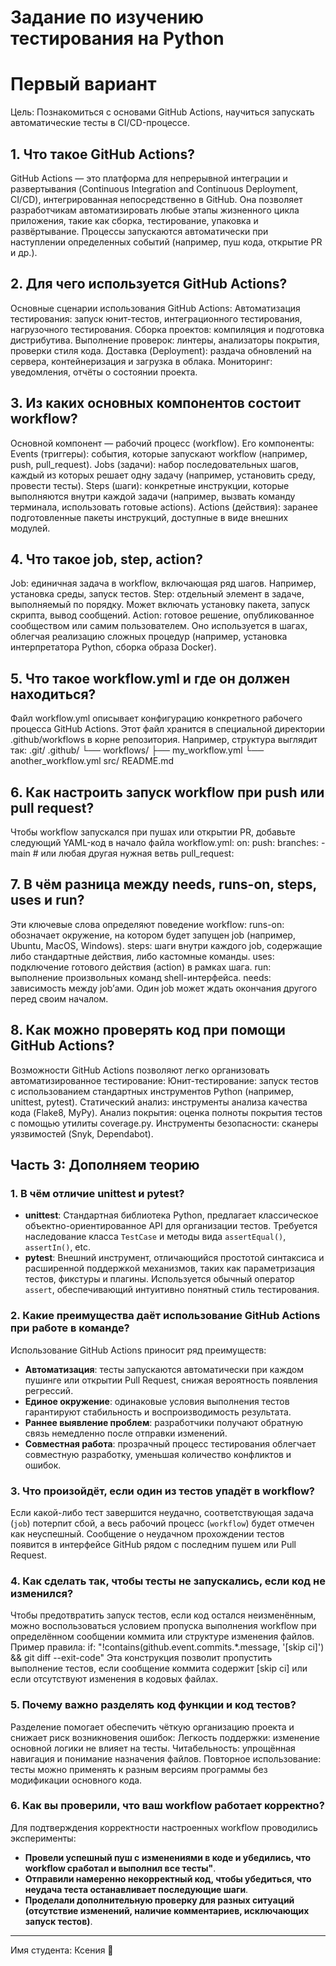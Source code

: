 # Задание по изучению тестирования на Python
# Первый вариант
Цель: Познакомиться с основами GitHub Actions, научиться запускать автоматические тесты в CI/CD-процессе.

## 1. Что такое GitHub Actions?
GitHub Actions — это платформа для непрерывной интеграции и развертывания (Continuous Integration and Continuous Deployment, CI/CD), интегрированная непосредственно в GitHub. Она позволяет разработчикам автоматизировать любые этапы жизненного цикла приложения, такие как сборка, тестирование, упаковка и развёртывание. Процессы запускаются автоматически при наступлении определенных событий (например, пуш кода, открытие PR и др.).

## 2. Для чего используется GitHub Actions?
Основные сценарии использования GitHub Actions:
Автоматизация тестирования: запуск юнит-тестов, интеграционного тестирования, нагрузочного тестирования.
Сборка проектов: компиляция и подготовка дистрибутива.
Выполнение проверок: линтеры, анализаторы покрытия, проверки стиля кода.
Доставка (Deployment): раздача обновлений на сервера, контейнеризация и загрузка в облака.
Мониторинг: уведомления, отчёты о состоянии проекта.

## 3. Из каких основных компонентов состоит workflow?
Основной компонент — рабочий процесс (workflow). Его компоненты:
Events (триггеры): события, которые запускают workflow (например, push, pull_request).
Jobs (задачи): набор последовательных шагов, каждый из которых решает одну задачу (например, установить среду, провести тесты).
Steps (шаги): конкретные инструкции, которые выполняются внутри каждой задачи (например, вызвать команду терминала, использовать готовые actions).
Actions (действия): заранее подготовленные пакеты инструкций, доступные в виде внешних модулей.

## 4. Что такое job, step, action?
Job: единичная задача в workflow, включающая ряд шагов. Например, установка среды, запуск тестов.
Step: отдельный элемент в задаче, выполняемый по порядку. Может включать установку пакета, запуск скрипта, вывод сообщений.
Action: готовое решение, опубликованное сообществом или самим пользователем. Оно используется в шагах, облегчая реализацию сложных процедур (например, установка интерпретатора Python, сборка образа Docker).

## 5. Что такое workflow.yml и где он должен находиться?
Файл workflow.yml описывает конфигурацию конкретного рабочего процесса GitHub Actions. Этот файл хранится в специальной директории .github/workflows в корне репозитория.
Например, структура выглядит так:
.git/
.github/
    └── workflows/
            ├── my_workflow.yml
            └── another_workflow.yml
src/
README.md

## 6. Как настроить запуск workflow при push или pull request?
Чтобы workflow запускался при пушах или открытии PR, добавьте следующий YAML-код в начало файла workflow.yml:
on:
  push:
    branches:
      - main # или любая другая нужная ветвь
  pull_request:

## 7. В чём разница между needs, runs-on, steps, uses и run?
Эти ключевые слова определяют поведение workflow:
runs-on: обозначает окружение, на котором будет запущен job (например, Ubuntu, MacOS, Windows).
steps: шаги внутри каждого job, содержащие либо стандартные действия, либо кастомные команды.
uses: подключение готового действия (action) в рамках шага.
run: выполнение произвольных команд shell-интерфейса.
needs: зависимость между job’ами. Один job может ждать окончания другого перед своим началом.

## 8. Как можно проверять код при помощи GitHub Actions?
Возможности GitHub Actions позволяют легко организовать автоматизированное тестирование:
Юнит-тестирование: запуск тестов с использованием стандартных инструментов Python (например, unittest, pytest).
Статический анализ: инструменты анализа качества кода (Flake8, MyPy).
Анализ покрытия: оценка полноты покрытия тестов с помощью утилиты coverage.py.
Инструменты безопасности: сканеры уязвимостей (Snyk, Dependabot).

## Часть 3: Дополняем теорию

### 1. В чём отличие unittest и pytest?
- **unittest**: Стандартная библиотека Python, предлагает классическое объектно-ориентированное API для организации тестов. Требуется наследование класса `TestCase` и методы вида `assertEqual()`, `assertIn()`, etc.
- **pytest**: Внешний инструмент, отличающийся простотой синтаксиса и расширенной поддержкой механизмов, таких как параметризация тестов, фикстуры и плагины. Используется обычный оператор `assert`, обеспечивающий интуитивно понятный стиль тестирования.

### 2. Какие преимущества даёт использование GitHub Actions при работе в команде?
Использование GitHub Actions приносит ряд преимуществ:
- **Автоматизация**: тесты запускаются автоматически при каждом пушинге или открытии Pull Request, снижая вероятность появления регрессий.
- **Единое окружение**: одинаковые условия выполнения тестов гарантируют стабильность и воспроизводимость результата.
- **Раннее выявление проблем**: разработчики получают обратную связь немедленно после отправки изменений.
- **Совместная работа**: прозрачный процесс тестирования облегчает совместную разработку, уменьшая количество конфликтов и ошибок.

### 3. Что произойдёт, если один из тестов упадёт в workflow?
Если какой-либо тест завершится неудачно, соответствующая задача (`job`) потерпит сбой, а весь рабочий процесс (`workflow`) будет отмечен как неуспешный. Сообщение о неудачном прохождении тестов появится в интерфейсе GitHub рядом с последним пушем или Pull Request.

### 4. Как сделать так, чтобы тесты не запускались, если код не изменился?
Чтобы предотвратить запуск тестов, если код остался неизменённым, можно воспользоваться условием пропуска выполнения workflow при определённом сообщении коммита или структуре изменения файлов. Пример правила:
if: "!contains(github.event.commits.*.message, '[skip ci]') && git diff --exit-code"
Эта конструкция позволит пропустить выполнение тестов, если сообщение коммита содержит [skip ci] или если отсутствуют изменения в кодовых файлах.

### 5. Почему важно разделять код функции и код тестов?
Разделение помогает обеспечить чёткую организацию проекта и снижает риск возникновения ошибок:
Легкость поддержки: изменение основной логики не влияет на тесты.
Читабельность: упрощённая навигация и понимание назначения файлов.
Повторное использование: тесты можно применять к разным версиям программы без модификации основного кода.

### 6. Как вы проверили, что ваш workflow работает корректно?
Для подтверждения корректности настроенных workflow проводились эксперименты:
- **Провели успешный пуш с изменениями в коде и убедились, что workflow сработал и выполнил все тесты"**.
- **Отправили намеренно некорректный код, чтобы убедиться, что неудача теста останавливает последующие шаги**.
- **Проделали дополнительную проверку для разных ситуаций (отсутствие изменений, наличие комментариев, исключающих запуск тестов)**.
________________________________________________________________________________________________________________
Имя студента: Ксения 🦉
